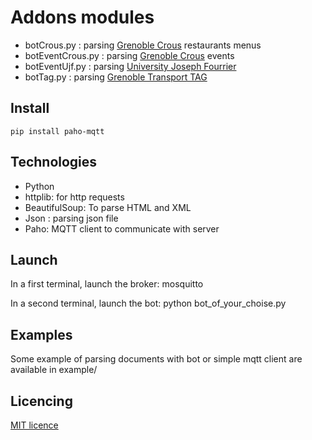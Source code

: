 Addons modules
================

* botCrous.py : parsing  [Grenoble Crous](http://www.crous-grenoble.fr/) restaurants menus 
* botEventCrous.py : parsing [Grenoble Crous](http://www.crous-grenoble.fr/) events
* botEventUjf.py : parsing [University Joseph Fourrier](http://www.ujf-grenoble.fr/home-page-213171.htm?RH=UJF&RF=UJFEN)
* botTag.py : parsing [Grenoble Transport TAG](http://tag.fr)

Install
------------

    pip install paho-mqtt

Technologies
---------------------

- Python 
- httplib: for http requests
- BeautifulSoup: To parse HTML and XML
- Json : parsing json file
- Paho: MQTT client to communicate with server

Launch
--------------

In a first terminal, launch the broker:
    mosquitto

In a second terminal, launch the bot:
    python bot_of_your_choise.py

Examples
-----------------------

Some example of parsing documents with bot or simple mqtt client are available in example/

Licencing
---------------------

 [MIT licence](../LICENSE)
